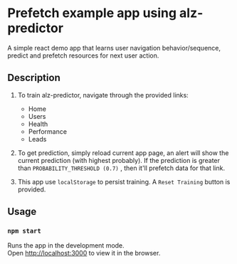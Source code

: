 # Prefetch example app using alz-predictor
A simple react demo app that learns user navigation behavior/sequence, predict and prefetch resources for next user action.  

## Description
1. To train alz-predictor, navigate through the provided links:
    - Home
    - Users
    - Health
    - Performance
    - Leads

2. To get prediction, simply reload current app page, an alert will show the current prediction (with highest probably). If the prediction is greater than `PROBABILITY_THRESHOLD (0.7)` , then it'll prefetch data for that link.

3. This app use `localStorage` to persist training. A `Reset Training` button is provided.

## Usage

### `npm start`

Runs the app in the development mode.\
Open [http://localhost:3000](http://localhost:3000) to view it in the browser.
